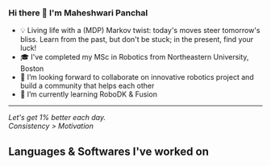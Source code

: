 ### Hi there 👋 I'm Maheshwari Panchal

* 💡 Living life with a (MDP) Markov twist: today's moves steer tomorrow's bliss. Learn from the past, but don't be stuck; in the present, find your luck!
* 🎓 I've completed my MSc in Robotics from Northeastern University, Boston
* 👯 I’m looking forward to collaborate on innovative robotics project and build a community that helps each other
* 🌱 I’m currently learning RoboDK & Fusion

-------
*Let's get 1% better each day.\
Consistency > Motivation*

## Languages & Softwares I've worked on

<!--
**PanchalM19/PanchalM19** is a ✨ _special_ ✨ repository because its `README.md` (this file) appears on your GitHub profile.

Here are some ideas to get you started:

- 🔭 I’m currently working on ...
- 🌱 I’m currently learning ...
- 👯 I’m looking to collaborate on ...
- 🤔 I’m looking for help with ...
- 💬 Ask me about ...
- 📫 How to reach me: ...
- 😄 Pronouns: ...
- ⚡ Fun fact: ...
-->

